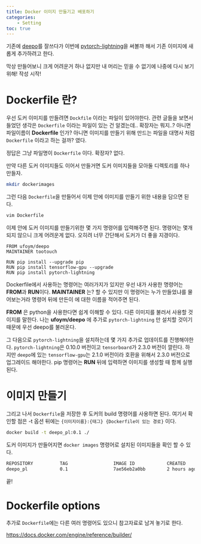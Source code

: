 ```yaml
---
title: Docker 이미지 만들기고 배포하기
categories: 
    - Setting
toc: true
---
```


기존에 [deepo](https://github.com/ufoym/deepo)를 잘쓰다가 이번에 [pytorch-lightning](https://github.com/PyTorchLightning/pytorch-lightning)을 써볼까 해서 기존 이미지에 새롭게 추가하려고 한다. 

막상 만들어보니 크게 어려운거 하나 없지만 내 머리는 믿을 수 없기에 나중에 다시 보기위해! 작성 시작!

# Dockerfile 란?

우선 도커 이미지를 만들려면 `Dockfile` 이라는 파일이 있어야한다. 관련 글들을 보면서 들었던 생각은 `Dockerfile` 이라는 파일이 있는 건 알겠는데.. 확장자는 뭐지..? 아니면 파일이름이 **Dockerfile** 인가? 아니면 이미지를 만들기 위해 만드는 파일을 대명사 처럼 `Dockerfile` 이라고 하는 걸까? 였다. 

정답은 그냥 파일명이 `Dockerfile` 이다. 확장자? 없다. 

만약 다른 도커 이미지들도 이어서 만들거면 도커 이미지들을 모아둘 디렉토리를 하나 만들자.

```bash
mkdir dockerimages
```

그런 다음 `Dockerfile`을 만들어서 이제 안에 이미지를 만들기 위한 내용을 담으면 된다.

```bash
vim Dockerfile
```

이제 안에 도커 이미지를 만들기위한 몇 가지 명령어를 입력해주면 된다. 명령어는 몇개 되지 않으니 크게 어려운게 없다. 오히려 너무 간단해서 도커가 더 좋을 지경이다. 

```text
FROM ufoym/deepo
MAINTAINER tootouch

RUN pip install --upgrade pip
RUN pip install tensorflow-gpu --upgrade
RUN pip install pytorch-lightning
```

Dockerfile에서 사용하는 명령어는 여러가지가 있지만 우선 내가 사용한 명령어는 **FROM**과 **RUN**이다. **MAINTAINER** 는? 할 수 있지만 이 명령어는 누가 만들었냐를 물어보는거라 명령어 뒤에 만든이 에 대한 이름을 적어주면 된다.

**FROM** 은 python을 사용한다면 쉽게 이해할 수 있다. 다른 이미지를 불러서 사용할 것이지를 말한다. 나는 **ufoym/deepo** 에 추가로 `pytorch-lightning` 만 설치할 것이기 때문에 우선 deepo를 불러온다. 

그 다음으로 `pytorch-lightning`을 설치하는데 몇 가지 추가로 업데이트를 진행해야한다. `pytorch-lightning`은 0.10.0 버전이고 `tensorboard`가 2.3.0 버전이 깔린다. 하지만 `deepo`에 있는 `tensorflow-gpu`는 2.1.0 버전이라 호환을 위해서 2.3.0 버전으로 업그레이드 해야한다. pip 명령어는 **RUN** 뒤에 입력하면 이미지를 생성할 때 함께 실행된다.

# 이미지 만들기

그리고 나서 `Dockerfile`을 저장한 후 도커의 build 명령어를 사용하면 된다. 여기서 확인할 점은 -t 옵션 뒤에는 `{이미지이름}:{태그} {Dockerfile이 있는 경로}` 이다. 

```bash
docker build -t deepo_pl:0.1 ./
```

도커 이미지가 만들어지면 `docker images` 명령어로 설치된 이미지들을 확인 할 수 있다.

```bash
REPOSITORY          TAG                 IMAGE ID            CREATED             SIZE
deepo_pl            0.1                 7ae56eb2a0bb        2 hours ago         13.9GB
```

끝! 



# Dockerfile options

추가로 `Dockerfile`에는 다른 여러 명령어도 있으니 참고자료로 남겨 놓기로 한다. 

https://docs.docker.com/engine/reference/builder/


